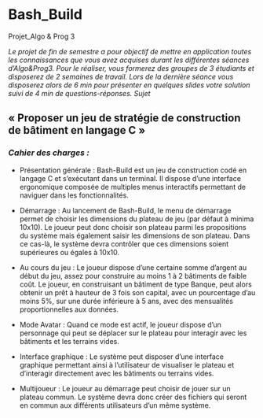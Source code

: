 # Bash_Build
Projet_Algo &amp; Prog 3

_Le projet de fin de semestre a pour objectif de mettre en application toutes les connaissances que vous avez acquises durant les différentes séances d’Algo&Prog3. Pour le réaliser, vous formerez des groupes de 3 étudiants et disposerez de 2 semaines de travail. Lors de la dernière séance vous disposerez alors de 6 min pour présenter en quelques slides votre solution suivi de 4 min de questions-réponses.
Sujet_


## « Proposer un jeu de stratégie de construction de bâtiment en langage C »
 
### *Cahier des charges :*

* Présentation générale : Bash-Build est un jeu de construction codé en langage C et s’exécutant dans un terminal. Il dispose d’une interface ergonomique composée de multiples menus interactifs permettant de naviguer dans les fonctionnalités.

* Démarrage : Au lancement de Bash-Build, le menu de démarrage permet de choisir les dimensions du plateau de jeu (par défaut à minima 10x10). Le joueur peut donc choisir son plateau parmi les propositions du système mais également saisir les dimensions de son plateau. Dans ce cas-là, le système devra contrôler que ces dimensions soient supérieures ou égales à 10x10.

* Au cours du jeu : Le joueur dispose d’une certaine somme d’argent au début du jeu, assez pour construire au moins 1 à 2 bâtiments de faible coût. Le joueur, en construisant un bâtiment de type Banque, peut alors obtenir un prêt à hauteur de 3 fois son capital, avec un pourcentage d’au moins 5%, sur une durée inférieure à 5 ans, avec des mensualités proportionnelles aux données.

* Mode Avatar : Quand ce mode est actif, le joueur dispose d’un personnage qui peut se déplacer sur le plateau pour interagir avec les bâtiments et les terrains vides.

* Interface graphique : Le système peut disposer d’une interface graphique permettant ainsi à l’utilisateur de visualiser le plateau et d’interagir directement avec les bâtiments ou terrains vides.

* Multijoueur : Le joueur au démarrage peut choisir de jouer sur un plateau commun. Le système devra donc créer des fichiers qui seront en commun aux différents utilisateurs d’un même système.